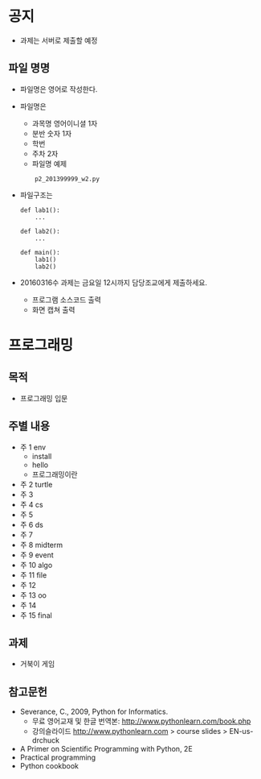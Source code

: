 # 공지

* 과제는 서버로 제출할 예정

## 파일 명명
* 파일명은 영어로 작성한다.
* 파일명은 
    * 과목명 영어이니셜 1자
    * 분반 숫자 1자 
    * 학번 
    * 주차 2자
    * 파일명 예제
    ```
        p2_201399999_w2.py
    ```
* 파일구조는
    ```
    def lab1():
        ...

    def lab2():
        ...

    def main():
        lab1()
        lab2()
    ```

* 20160316수 과제는 금요일 12시까지 담당조교에게 제출하세요.
    * 프로그램 소스코드 출력
    * 화면 캡쳐 출력

# 프로그래밍 

## 목적

* 프로그래밍 입문

## 주별 내용
* 주 1 env
    * install
    * hello
    * 프로그래밍이란
* 주 2 turtle
* 주 3 
* 주 4 cs
* 주 5
* 주 6 ds
* 주 7
* 주 8 midterm
* 주 9 event
* 주 10 algo
* 주 11 file
* 주 12 
* 주 13 oo
* 주 14
* 주 15 final

## 과제

* 거북이 게임

## 참고문헌

* Severance, C., 2009, Python for Informatics.
    * 무료 영어교재 및 한글 번역본: http://www.pythonlearn.com/book.php
    * 강의슬라이드 http://www.pythonlearn.com > course slides > EN-us-drchuck
* A Primer on Scientific Programming with Python, 2E
* Practical programming 
* Python cookbook

